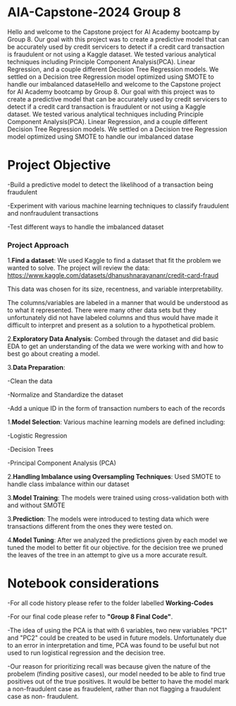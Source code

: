 # AIA-Capstone-2024 Group 8
Hello and welcome to the Capstone project for AI Academy bootcamp by Group 8. Our goal with this project was to create a predictive model that can be accurately used by credit servicers to detect if a credit card transaction is fraudulent or not using a Kaggle dataset. We tested various analytical techniques including Principle Component Analysis(PCA). Linear Regression, and a couple different Decision Tree Regression models. We settled on a Decision tree Regression model optimized using SMOTE to handle our imbalanced dataseHello and welcome to the Capstone project for AI Academy bootcamp by Group 8. Our goal with this project was to create a predictive model that can be accurately used by credit servicers to detect if a credit card transaction is fraudulent or not using a Kaggle dataset. We tested various analytical techniques including Principle Component Analysis(PCA). Linear Regression, and a couple different Decision Tree Regression models. We settled on a Decision tree Regression model optimized using SMOTE to handle our imbalanced datase

# Project Objective
	
-Build a predictive model to detect the likelihood of a transaction being fraudulent

-Experiment with various machine learning techniques to classify fraudulent and nonfraudulent transactions

-Test different ways to handle the imbalanced dataset

### Project Approach
1.**Find a dataset**: We used Kaggle to find a dataset that fit the problem we wanted to solve. 
The project will review the data: https://www.kaggle.com/datasets/dhanushnarayananr/credit-card-fraud

This data was chosen for its size, recentness, and variable interpretability. 

The columns/variables are labeled in a manner that would be understood as to what it represented. There were many other data sets but they unfortunately did not have labeled columns and thus would have made it difficult to interpret and present as a solution to a hypothetical problem.

2.**Exploratory Data Analysis**: Combed through the dataset and did basic EDA to get an understanding of the data we were working with and how to best go about creating a model.


3.**Data Preparation**:

-Clean the data

-Normalize and Standardize the dataset

-Add a unique ID in the form of transaction numbers to each of the records


1.**Model Selection**: Various machine learning models are defined including:

-Logistic Regression	

-Decision Trees

-Principal Component Analysis (PCA)


2.**Handling Imbalance using Oversampling Techniques**: Used SMOTE to handle class imbalance within our dataset


3.**Model Training**: The models were trained using cross-validation both with and without SMOTE


3.**Prediction**: The models were introduced to testing data which were transactions different from the ones they were tested on.


4.**Model Tuning**: After we analyzed the predictions given by each model we tuned the model to better fit our objective. for the decision tree we pruned the leaves of the tree in an attempt to give us a more accurate result. 


# Notebook considerations
-For all code history please refer to the folder labelled **Working-Codes** 

-For our final code please refer to **"Group 8 Final Code"**. 

-The idea of using the PCA is that with 6 variables, two new variables "PC1" and "PC2" could be created to be used in future models. Unfortunately due to an error in interpretation and time, PCA was found to be useful but not used to run logistical regression and the decision tree. 

-Our reason for prioritizing recall was because given the nature of the probelem (finding positive cases), our model needed to be able to find true positives out of the true positives. It would be better to have the model mark a non-fraudulent case as fraudelent, rather than not flagging a fraudulent case as non- fraudulent. 
